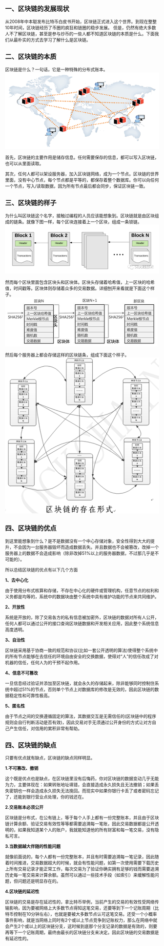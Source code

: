 ## 一、区块链的发展现状
从2008年中本聪发布比特币白皮书开始，区块链正式进入这个世界。到现在整整10年时间，区块链经历了币圈的疯狂和链圈的稳步发展。
但是，仍然有绝大多数人不了解区块链，甚至是参与炒币的一些人都不知道区块链的本质是什么。下面我们从最朴实的方式去学习了解什么是区块链。
## 二、区块链的本质
区块链是什么？一句话，它是一种特殊的分布式账本。
![分布式账本](img/1-1.png "png")

首先，区块链的主要作用是储存信息。任何需要保存的信息，都可以写入区块链，也可以从里面读取。

其次，任何人都可以架设服务器，加入区块链网络，成为一个节点。区块链的世界里面，没有中心节点，每个节点都是平等的，都保存着整个数据库。你可以向任何一个节点，写入/读取数据，因为所有节点最后都会同步，保证区块链一致。

## 三、区块链的样子
为什么叫区块链这个名字，接触过编程的人员应该能想象到。区块链就是由区块组成的链条。就像下图一样，每个区块连接着上一个区块，组成一条锁链。
![区块链](img/1-2.jpg "png")

然而每个区块里面包含区块头和区块体。区块头存储着哈希值，上一区块的哈希值，时间戳等。区块体则存储着众多的交易数据。详细刨开来看就是下面这个样子。
![区块链](img/1-3.jpg "png")

然后每个服务器上都会存储这样的区块链条，组成下面这个样子。
![区块链](img/1-4.png "png")

## 四、区块链的优点
到这里能想象到什么？是不是数据没有一个中心存储对象，安全性得到大大的提升，不会因为一台服务器毁坏而造成数据丢失。并且数据也不会被篡改，改掉一个服务器上的数据不会造成影响（除非改掉51%以上的服务器数据，不过那几乎是不可能的）。

所以总结区块链的优点有以下几个方面

**1、去中心化**

由于使用分布式核算和存储，不存在中心化的硬件或管理机构，任意节点的权利和义务都是均等的，系统中的数据块由整个系统中具有维护功能的节点来共同维护。

**2、开放性**

系统是开放的，除了交易各方的私有信息被加密外，区块链的数据对所有人公开，任何人都可以通过公开的接口查询区块链数据和开发相关应用，因此整个系统信息高度透明。

**3、自治性**

区块链采用基于协商一致的规范和协议(比如一套公开透明的算法)使得整个系统中的所有节点能够在去信任的环境自由安全的交换数据，使得对“人”的信任改成了对机器的信任，任何人为的干预不起作用。

**4、信息不可篡改**

一旦信息经过验证并添加至区块链，就会永久的存储起来，除非能够同时控制住系统中超过51%的节点，否则单个节点上对数据库的修改是无效的，因此区块链的数据稳定性和可靠性极高。

**5、匿名性**

由于节点之间的交换遵循固定的算法，其数据交互是无需信任的(区块链中的程序规则会自行判断活动是否有效)，因此交易对手无须通过公开身份的方式让对方自己产生信任，对信用的累积非常有帮助。

## 四、区块链的缺点
只要有优点就有缺点，区块链的缺点同样明显。

**1.不可篡改、撤销**

这个既是优点也是缺点，在区块链里没有后悔药，你对区块链的数据变动几乎无能为力，主要体现在：如果转账地址填错，会直接造成永久损失且无法撤销；如果丢失密钥也一样会造成永久损失无法挽回。而现实中如果你银行卡丢了或者密码忘记了，还能到银行营业点处理，你的钱还在。

**2.交易账本必须公开**

区块链是分布式，在公有链上，等于每个人手上都有一份完整账本，并且由于区块链计算余额、验证交易有效性等等都需要追溯每一笔账，因此交易数据都是公开透明的，如果我知道某个人的账户，我就能知道他的所有财富和每一笔交易，没有隐私可言。

**3.当数据越大伴随的性能问题**

就像前面说的，每个人都有一份完整账本，并且有时需要追溯每一笔记录，因此随着时间推进，交易数据超大的时候，就会有性能问题，如第一次使用需要下载历史上所有交易记录才能正常工作，每次交易为了验证你确实拥有足够的钱而需要追溯历史每一笔交易来计算余额。虽然可以通过一些技术手段（如索引）来缓解性能问题，但问题还是明显存在的。

**4.区块链的延迟性**

区块链的交易是存在延迟性的，拿比特币举例，当前产生的交易的有效性受网络传输影响，因为要被网络上大多数节点得知这笔交易，还要等到下一个记账周期（比特币控制在10分钟左右），也就是要被大多数节点认可这笔交易。还受一个小概率事件影响，就是当网络上同时有2个或以上节点竞争到记账权力，那么在网络中就会产生2个或以上的区块链分支，这时候到底那个分支记录的数据是有效的，则要再等下一个记账周期，最终由最长的区块链分支来决定。因此区块链的交易数据是有延迟性的。
